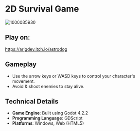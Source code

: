 


**2D Survival Game**
=======================
![1000035930](https://github.com/user-attachments/assets/14981579-a017-45d1-af0d-31cae8de5ad1)

**Play on:**
------------

https://arigdev.itch.io/astrodog


**Gameplay**
------------

* Use the arrow keys or WASD keys to control your character's movement.
* Avoid & shoot enemies to stay alive.

**Technical Details**
--------------------

* **Game Engine**: Built using Godot 4.2.2 
* **Programming Language**: GDScript
* **Platforms**: Windows, Web (HTML5)

